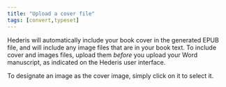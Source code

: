 ```yaml
---
title: "Upload a cover file"
tags: [convert,typeset]
---
```

 
<html><body><section data-type="chapter" class="hsecchapter" data-hederis-type="hsecchapter" id="upload-a-cover" data-pi-attrs="id: upload-a-cover; data-tags: convert,typeset;" role="doc-chapter" data-tags="convert,typeset" data-author-name=" " data-book-title=" " title="Upload a cover file"><p class="hblkp" data-hederis-type="hblkp" id="pmjYf4984">Hederis will automatically include your book cover in the generated EPUB file, and will include any image files that are in your book text. To include cover and images files, upload them <em data-hederis-type="hspanem" id="pJYFIWmCD">before </em>you upload your Word manuscript, as indicated on the Hederis user interface.</p><p class="hblkp" data-hederis-type="hblkp" id="pj7Mdbvih">To designate an image as the cover image, simply click on it to select it.</p></section></body></html>
